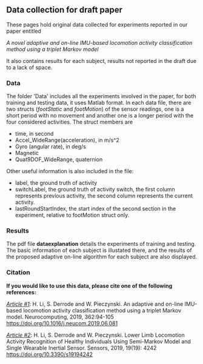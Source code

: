 ## Data collection for draft paper
These pages hold original data collected for experiments reported in our paper entitled 

_A novel adaptive and on-line IMU-based locomotion activity classification method using a triplet Markov model_

It also contains results for each subject, results not reported in the draft due to a lack of space.

### Data

The folder 'Data' includes all the experiments involved in the paper, for both training and testing data, it uses Matlab format. In each data file, there are two structs (_footStatic_ and _footMotion_) of the sensor readings, one is a short period with no movement and another one is a longer period with the four considered activities. The struct members are
 - time, in second
 - Accel_WideRange(acceleration), in m/s^2
 - Gyro (angular rate), in deg/s
 - Magnetic
 - Quat9DOF_WideRange, quaternion
    
Other useful information is also included in the file:
 - label, the ground truth of activity
 - switchLabel, the ground truth of activity switch, the first column represents previous activity, the second column represents the current activity.
  - lastRoundStartIndex, the start index of the second section in the experiment, relative to footMotion struct only.

### Results

The pdf file **dataexplanation** details the experiments of training and testing. The basic information of each subject is illustated there, and the results of the proposed adaptive on-line algorithm for each subject are also displayed.

### Citation

**If you would like to use this data, please cite one of the following references:**

[*Article #1*](https://www.sciencedirect.com/science/article/pii/S0925231219309956): H. Li, S. Derrode and W. Pieczynski. An adaptive and on-line IMU-based locomotion activity classification method using a triplet Markov model. Neurocomputing, 2019, 362:94-105 https://doi.org/10.1016/j.neucom.2019.06.081

[*Article #2*](https://www.mdpi.com/1424-8220/19/19/4242/htm): H. Li, S. Derrode and W. Pieczynski. Lower Limb Locomotion Activity Recognition of Healthy Individuals Using Semi-Markov Model and Single Wearable Inertial Sensor. Sensors, 2019, 19(19): 4242 https://doi.org/10.3390/s19194242
